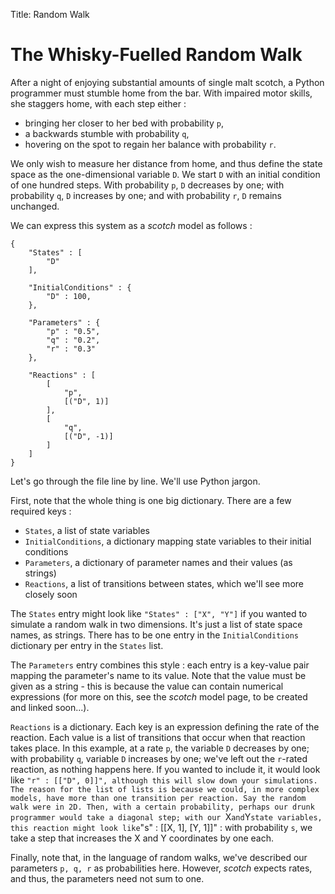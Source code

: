 Title: Random Walk

# The Whisky-Fuelled Random Walk

After a night of enjoying substantial amounts of single malt scotch, a Python programmer must stumble home from the bar. With impaired motor skills, she staggers home, with each step either :
 
- bringing her closer to her bed with probability `p`,
- a backwards stumble with probability `q`,
- hovering on the spot to regain her balance with probability `r`.


We only wish to measure her distance from home, and thus define the state space as the one-dimensional variable `D`. We start `D` with an initial condition of one hundred steps. With probability `p`, `D` decreases by one; with probability `q`, `D` increases by one; and with probability `r`, `D` remains unchanged.

We can express this system as a _scotch_ model as follows :

```
{
    "States" : [
        "D"
    ],

    "InitialConditions" : {
        "D" : 100,
    },

    "Parameters" : {
        "p" : "0.5",
        "q" : "0.2",
        "r" : "0.3"
    },

    "Reactions" : [
        [
            "p",
            [("D", 1)]
        ],
        [
            "q",
            [("D", -1)]
        ]
    ]
}
```

Let's go through the file line by line. We'll use Python jargon.

First, note that the whole thing is one big dictionary. There are a few required keys :

- `States`, a list of state variables
- `InitialConditions`, a dictionary mapping state variables to their initial conditions
- `Parameters`, a dictionary of parameter names and their values (as strings)
- `Reactions`, a list of transitions between states, which we'll see more closely soon

The `States` entry might look like `"States" : ["X", "Y"]` if you wanted to simulate a random walk in two dimensions. It's just a list of state space names, as strings. There has to be one entry in the `InitialConditions` dictionary per entry in the `States` list.

The `Parameters` entry combines this style : each entry is a key-value pair mapping the parameter's name to its value. Note that the value must be given as a string - this is because the value can contain numerical expressions (for more on this, see the _scotch_ model page, to be created and linked soon...).

`Reactions` is a dictionary. Each key is an expression defining the rate of the reaction. Each value is a list of transitions that occur when that reaction takes place. In this example, at a rate `p`, the variable `D` decreases by one; with probability `q`, variable `D` increases by one; we've left out the `r`-rated reaction, as nothing happens here. If you wanted to include it, it would look like `"r" : [["D", 0]]", although this will slow down your simulations. The reason for the list of lists is because we could, in more complex models, have more than one transition per reaction. Say the random walk were in 2D. Then, with a certain probability, perhaps our drunk programmer would take a diagonal step; with our `X` and `Y` state variables, this reaction might look like `"s" : [[X, 1], [Y, 1]]" : with probability `s`, we take a step that increases the X and Y coordinates by one each.

Finally, note that, in the language of random walks, we've described our parameters `p, q, r` as probabilities here. However, _scotch_ expects rates, and thus, the parameters need not sum to one.
